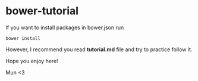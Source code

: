 # bower-tutorial

If you want to install packages in bower.json run

`bower install`

However, I recommend you read **tutorial.md** file and try to practice follow it.

Hope you enjoy here!

Mun <3
